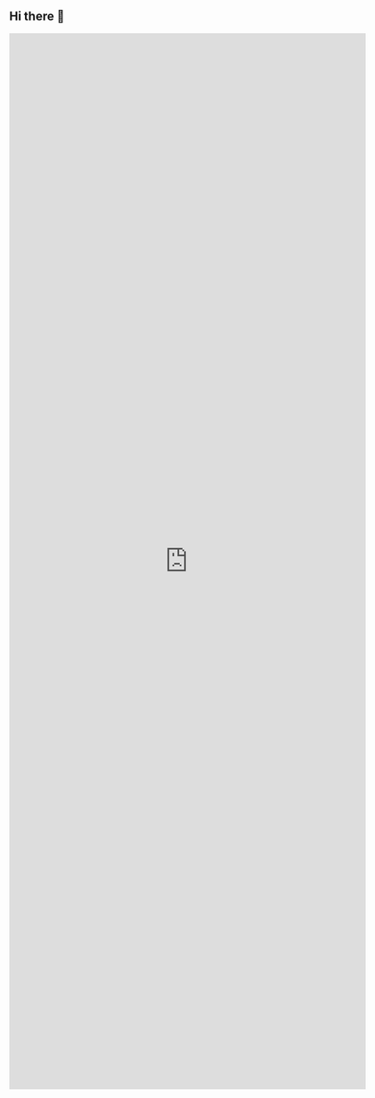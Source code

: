 ## Hi there 👋

<!--
**NyumbaniCare/NyumbaniCare** is a ✨ _special_ ✨ repository because its `README.md` (this file) appears on your GitHub profile.

Here are some ideas to get you started:

- 🔭 I’m currently working on ...
- 🌱 I’m currently learning ...
- 👯 I’m looking to collaborate on ...
- 🤔 I’m looking for help with ...
- 💬 Ask me about ...
- 📫 How to reach me: ...
- 😄 Pronouns: ...
- ⚡ Fun fact: ...
-->
<iframe src="https://docs.google.com/forms/d/e/1FAIpQLScp9VTwUhnCLcV7ffs4wgM5tkRWYDBW9FyTYcBHL7fZaFzFPQ/viewform?embedded=true" width="640" height="1896" frameborder="0" marginheight="0" marginwidth="0">Loading…</iframe>
